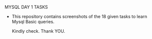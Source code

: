  MYSQL DAY 1 TASKS

- This repository contains screenshots of the 18 given tasks to learn Mysql Basic queries.

  Kindly check. Thank YOU.
